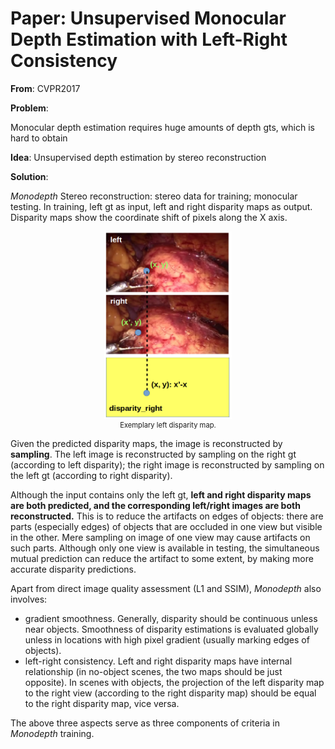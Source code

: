 # Paper: Unsupervised Monocular Depth Estimation with Left-Right Consistency

**From**: CVPR2017

**Problem**:

Monocular depth estimation requires huge amounts of depth gts, which is hard to obtain

**Idea**: Unsupervised depth estimation by stereo reconstruction

**Solution**:

*Monodepth* Stereo reconstruction: stereo data for training; monocular testing.
In training, left gt as input, left and right disparity maps as output.
Disparity maps show the coordinate shift of pixels along the X axis.

<div align="center">
    <img src="./shift.png" height="300" alt="disparity map"/>
    <center style="font-size:80%">Exemplary left disparity map.</center>
</div>

Given the predicted disparity maps, the image is reconstructed by **sampling**.
The left image is reconstructed by sampling on the right gt (according to left disparity);
the right image is reconstructed by sampling on the left gt (according to right disparity).

Although the input contains only the left gt,
**left and right disparity maps are both predicted,
and the corresponding left/right images are both reconstructed.**
This is to reduce the artifacts on edges of objects:
there are parts (especially edges) of objects that are occluded in one view but visible in the other.
Mere sampling on image of one view may cause artifacts on such parts.
Although only one view is available in testing,
the simultaneous mutual prediction can reduce the artifact to some extent,
by making more accurate disparity predictions.

Apart from direct image quality assessment (L1 and SSIM),
*Monodepth* also involves:

- gradient smoothness.
Generally, disparity should be continuous unless near objects.
Smoothness of disparity estimations is evaluated globally
unless in locations with high pixel gradient (usually marking edges of objects).
- left-right consistency.
Left and right disparity maps have internal relationship
(in no-object scenes, the two maps should be just opposite).
In scenes with objects, the projection of the left disparity map to the right view
(according to the right disparity map) should be equal to the right disparity map, vice versa.

The above three aspects serve as three components of criteria in *Monodepth* training.

